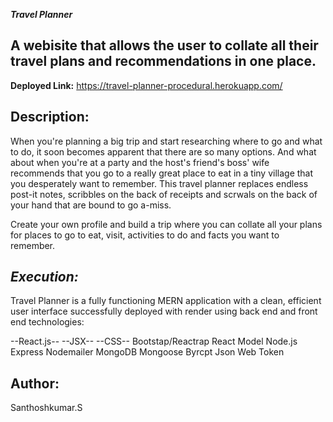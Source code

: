 ***Travel Planner***

A webisite that allows the user to collate all their travel plans and recommendations in one place.
-----------------------------------------------------------------------------------------------------
**Deployed Link:** https://travel-planner-procedural.herokuapp.com/

**Description:**
-----------------------------------------------------------------------------------------------------------------------------------------
When you're planning a big trip and start researching where to go and what to do, it soon becomes apparent that there are so many options. And what about when you're at a party and the host's friend's boss' wife recommends that you go to a really great place to eat in a tiny village that you desperately want to remember. This travel planner replaces endless post-it notes, scribbles on the back of receipts and scrwals on the back of your hand that are bound to go a-miss.

Create your own profile and build a trip where you can collate all your plans for places to go to eat, visit, activities to do and facts you want to remember.

***Execution:***
--------------------------------------------------------------------------------------------------------------------------------------
Travel Planner is a fully functioning MERN application with a clean, efficient user interface successfully deployed with render using back end and front end technologies:

--React.js--
--JSX--
--CSS--
Bootstap/Reactrap
React Model
Node.js
Express
Nodemailer
MongoDB
Mongoose
Byrcpt
Json Web Token

**Author:**
----------------------------------
Santhoshkumar.S

